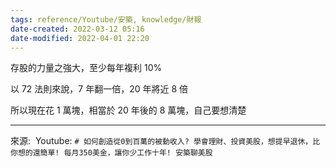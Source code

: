 ```yaml
---
tags: reference/Youtube/安築, knowledge/財報 
date-created: 2022-03-12 05:16
date-modified: 2022-04-01 22:20
---
```


存股的力量之強大，至少每年複利 10%

以 72 法則來說，7 年翻一倍，20 年將近 8 倍

所以現在花 1 萬塊，相當於 20 年後的 8 萬塊，自己要想清楚


---
來源:  Youtube: `# 如何創造從0到百萬的被動收入? 學會理財、投資美股，想提早退休，比你想的還簡單! 每月350美金，讓你少工作十年! 安築聊美股`